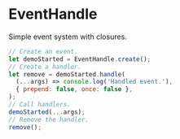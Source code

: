 # EventHandle

Simple event system with closures.

```js
// Create an event.
let demoStarted = EventHandle.create();
// Create a handler.
let remove = demoStarted.handle(
  (...args) => console.log('Handled event.'), 
  { prepend: false, once: false },
);
// Call handlers.
demoStarted(...args);
// Remove the handler.
remove();
```

